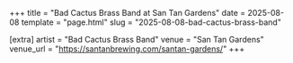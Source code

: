 +++
title = "Bad Cactus Brass Band at San Tan Gardens"
date = 2025-08-08
template = "page.html"
slug = "2025-08-08-bad-cactus-brass-band"

[extra]
artist = "Bad Cactus Brass Band"
venue = "San Tan Gardens"
venue_url = "https://santanbrewing.com/santan-gardens/"
+++
